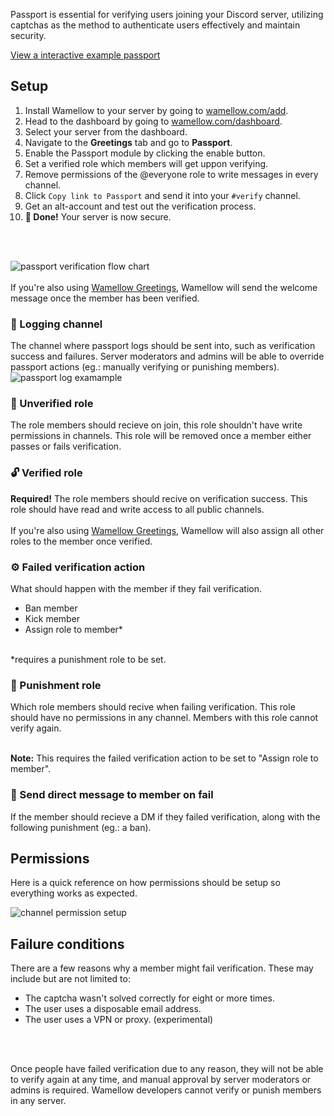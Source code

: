 Passport is essential for verifying users joining your Discord server, utilizing captchas as the method to authenticate users effectively and maintain security.

[View a interactive example passport](/passport/1125063180801036329)

## Setup
1. Install Wamellow to your server by going to [wamellow.com/add](https://wamellow.com/add).
2. Head to the dashboard by going to [wamellow.com/dashboard](https://wamellow.com/dashboard?to=greeting/passport).
3. Select your server from the dashboard.
4. Navigate to the **Greetings** tab and go to **Passport**.
5. Enable the Passport module by clicking the enable button.
6. Set a verified role which members will get uppon verifying.
7. Remove permissions of the @everyone role to write messages in every channel.
8. Click `Copy link to Passport` and send it into your `#verify` channel.
9. Get an alt-account and test out the verification process.
10. **🎉 Done!** Your server is now secure.
<br />
<br />

![passport verification flow chart](/docs-assets/passport-flow.webp?fullwidth=true)
<br />
<br />
If you're also using [Wamellow Greetings](/docs/greetings), Wamellow will send the welcome message once the member has been verified.

### 📑 Logging channel
The channel where passport logs should be sent into, such as verification success and failures. Server moderators and admins will be able to override passport actions (eg.: manually verifying or punishing members).
![passport log examample](/docs-assets/passport-log.webp)

### 🔐 Unverified role
The role members should recieve on join, this role shouldn't have write permissions in channels. This role will be removed once a member either passes or fails verification.

### 🔓 Verified role
**Required!** The role members should recive on verification success. This role should have read and write access to all public channels.
<br />
<br />
If you're also using [Wamellow Greetings](/docs/greetings), Wamellow will also assign all other roles to the member once verified.

### ⚙️ Failed verification action
What should happen with the member if they fail verification.
- Ban member
- Kick member
- Assign role to member*
<br />
*requires a punishment role to be set.

### 🧨 Punishment role
Which role members should recive when failing verification. This role should have no permissions in any channel. Members with this role cannot verify again.
<br />
<br />

**Note:** This requires the failed verification action to be set to "Assign role to member".

### 💬 Send direct message to member on fail
If the member should recieve a DM if they failed verification, along with the following punishment (eg.: a ban).

## Permissions
Here is a quick reference on how permissions should be setup so everything works as expected.

![channel permission setup](/docs-assets/passport-permissions.webp?fullwidth=true)

## Failure conditions
There are a few reasons why a member might fail verification. These may include but are not limited to:
- The captcha wasn't solved correctly for eight or more times.
- The user uses a disposable email address.
- The user uses a VPN or proxy. (experimental)
<br />
<br />

Once people have failed verification due to any reason, they will not be able to verify again at any time, and manual approval by server moderators or admins is required. Wamellow developers cannot verify or punish members in any server.
